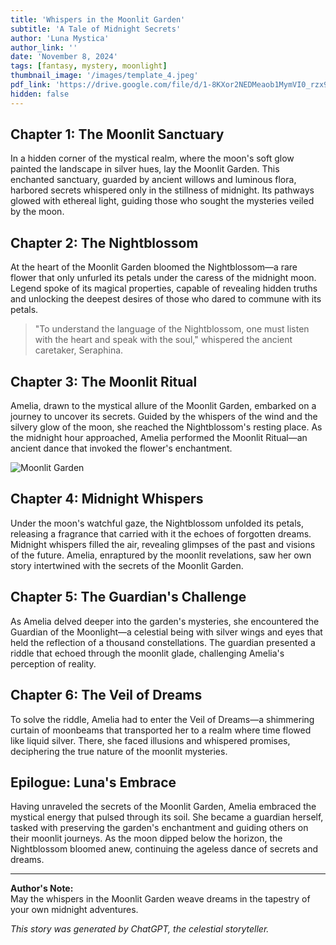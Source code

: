 ```yaml
---
title: 'Whispers in the Moonlit Garden'
subtitle: 'A Tale of Midnight Secrets'
author: 'Luna Mystica'
author_link: ''
date: 'November 8, 2024'
tags: [fantasy, mystery, moonlight]
thumbnail_image: '/images/template_4.jpeg'
pdf_link: 'https://drive.google.com/file/d/1-8KXor2NEDMeaob1MymVI0_rzx91Kn_m/preview'
hidden: false
---
```


## Chapter 1: The Moonlit Sanctuary

In a hidden corner of the mystical realm, where the moon's soft glow painted the landscape in silver hues, lay the Moonlit Garden. This enchanted sanctuary, guarded by ancient willows and luminous flora, harbored secrets whispered only in the stillness of midnight. Its pathways glowed with ethereal light, guiding those who sought the mysteries veiled by the moon.

## Chapter 2: The Nightblossom

At the heart of the Moonlit Garden bloomed the Nightblossom—a rare flower that only unfurled its petals under the caress of the midnight moon. Legend spoke of its magical properties, capable of revealing hidden truths and unlocking the deepest desires of those who dared to commune with its petals.

> "To understand the language of the Nightblossom, one must listen with the heart and speak with the soul," whispered the ancient caretaker, Seraphina.

## Chapter 3: The Moonlit Ritual

Amelia, drawn to the mystical allure of the Moonlit Garden, embarked on a journey to uncover its secrets. Guided by the whispers of the wind and the silvery glow of the moon, she reached the Nightblossom's resting place. As the midnight hour approached, Amelia performed the Moonlit Ritual—an ancient dance that invoked the flower's enchantment.

![Moonlit Garden](/images/template_1.jpeg)

## Chapter 4: Midnight Whispers

Under the moon's watchful gaze, the Nightblossom unfolded its petals, releasing a fragrance that carried with it the echoes of forgotten dreams. Midnight whispers filled the air, revealing glimpses of the past and visions of the future. Amelia, enraptured by the moonlit revelations, saw her own story intertwined with the secrets of the Moonlit Garden.

## Chapter 5: The Guardian's Challenge

As Amelia delved deeper into the garden's mysteries, she encountered the Guardian of the Moonlight—a celestial being with silver wings and eyes that held the reflection of a thousand constellations. The guardian presented a riddle that echoed through the moonlit glade, challenging Amelia's perception of reality.

## Chapter 6: The Veil of Dreams

To solve the riddle, Amelia had to enter the Veil of Dreams—a shimmering curtain of moonbeams that transported her to a realm where time flowed like liquid silver. There, she faced illusions and whispered promises, deciphering the true nature of the moonlit mysteries.

## Epilogue: Luna's Embrace

Having unraveled the secrets of the Moonlit Garden, Amelia embraced the mystical energy that pulsed through its soil. She became a guardian herself, tasked with preserving the garden's enchantment and guiding others on their moonlit journeys. As the moon dipped below the horizon, the Nightblossom bloomed anew, continuing the ageless dance of secrets and dreams.

---

**Author's Note:**  
May the whispers in the Moonlit Garden weave dreams in the tapestry of your own midnight adventures.

_This story was generated by ChatGPT, the celestial storyteller._
